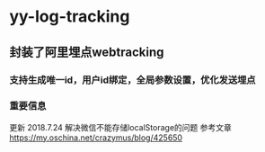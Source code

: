 # yy-log-tracking
## 封装了阿里埋点webtracking
### 支持生成唯一id，用户id绑定，全局参数设置，优化发送埋点

### 重要信息
更新 2018.7.24 
解决微信不能存储localStorage的问题
参考文章 https://my.oschina.net/crazymus/blog/425650

